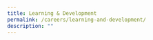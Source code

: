 ```yaml
---
title: Learning & Development
permalink: /careers/learning-and-development/
description: ""
---
```


